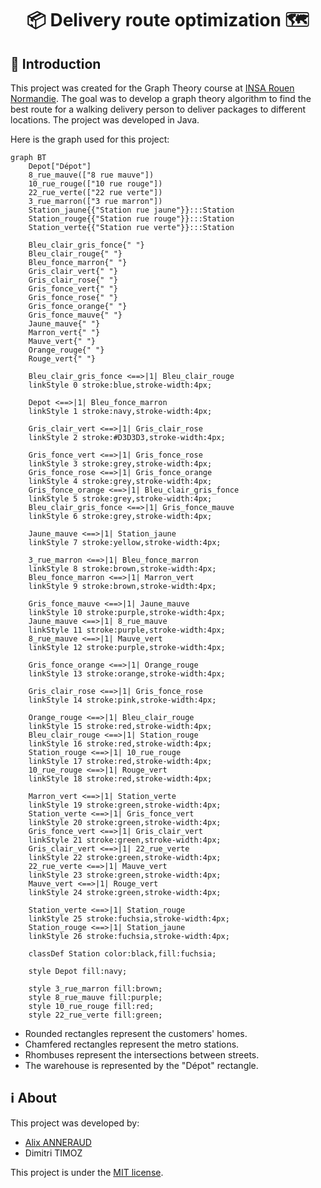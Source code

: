 <h1 align="center">📦 Delivery route optimization 🗺️</h1>


## 🚀 Introduction

This project was created for the Graph Theory course at [INSA Rouen Normandie](https://www.insa-rouen.fr/). The goal was to develop a graph theory algorithm to find the best route for a walking delivery person to deliver packages to different locations. The project was developed in Java.

Here is the graph used for this project:


```mermaid
graph BT
    Depot["Dépot"]
    8_rue_mauve(["8 rue mauve"])
    10_rue_rouge(["10 rue rouge"])
    22_rue_verte(["22 rue verte"])
    3_rue_marron(["3 rue marron"])
    Station_jaune{{"Station rue jaune"}}:::Station
    Station_rouge{{"Station rue rouge"}}:::Station
    Station_verte{{"Station rue verte"}}:::Station
    
    Bleu_clair_gris_fonce{" "}
    Bleu_clair_rouge{" "}
    Bleu_fonce_marron{" "}
    Gris_clair_vert{" "}
    Gris_clair_rose{" "}
    Gris_fonce_vert{" "}
    Gris_fonce_rose{" "}
    Gris_fonce_orange{" "}
    Gris_fonce_mauve{" "}
    Jaune_mauve{" "}
    Marron_vert{" "}
    Mauve_vert{" "}
    Orange_rouge{" "}
    Rouge_vert{" "}

    Bleu_clair_gris_fonce <==>|1| Bleu_clair_rouge
    linkStyle 0 stroke:blue,stroke-width:4px;

    Depot <==>|1| Bleu_fonce_marron
    linkStyle 1 stroke:navy,stroke-width:4px;

    Gris_clair_vert <==>|1| Gris_clair_rose
    linkStyle 2 stroke:#D3D3D3,stroke-width:4px;

    Gris_fonce_vert <==>|1| Gris_fonce_rose
    linkStyle 3 stroke:grey,stroke-width:4px;
    Gris_fonce_rose <==>|1| Gris_fonce_orange
    linkStyle 4 stroke:grey,stroke-width:4px;
    Gris_fonce_orange <==>|1| Bleu_clair_gris_fonce
    linkStyle 5 stroke:grey,stroke-width:4px;
    Bleu_clair_gris_fonce <==>|1| Gris_fonce_mauve
    linkStyle 6 stroke:grey,stroke-width:4px;

    Jaune_mauve <==>|1| Station_jaune
    linkStyle 7 stroke:yellow,stroke-width:4px;

    3_rue_marron <==>|1| Bleu_fonce_marron
    linkStyle 8 stroke:brown,stroke-width:4px;
    Bleu_fonce_marron <==>|1| Marron_vert
    linkStyle 9 stroke:brown,stroke-width:4px;

    Gris_fonce_mauve <==>|1| Jaune_mauve
    linkStyle 10 stroke:purple,stroke-width:4px;
    Jaune_mauve <==>|1| 8_rue_mauve
    linkStyle 11 stroke:purple,stroke-width:4px;
    8_rue_mauve <==>|1| Mauve_vert
    linkStyle 12 stroke:purple,stroke-width:4px;

    Gris_fonce_orange <==>|1| Orange_rouge
    linkStyle 13 stroke:orange,stroke-width:4px;

    Gris_clair_rose <==>|1| Gris_fonce_rose
    linkStyle 14 stroke:pink,stroke-width:4px;

    Orange_rouge <==>|1| Bleu_clair_rouge
    linkStyle 15 stroke:red,stroke-width:4px;
    Bleu_clair_rouge <==>|1| Station_rouge
    linkStyle 16 stroke:red,stroke-width:4px;
    Station_rouge <==>|1| 10_rue_rouge
    linkStyle 17 stroke:red,stroke-width:4px;
    10_rue_rouge <==>|1| Rouge_vert
    linkStyle 18 stroke:red,stroke-width:4px;

    Marron_vert <==>|1| Station_verte
    linkStyle 19 stroke:green,stroke-width:4px;
    Station_verte <==>|1| Gris_fonce_vert
    linkStyle 20 stroke:green,stroke-width:4px;
    Gris_fonce_vert <==>|1| Gris_clair_vert
    linkStyle 21 stroke:green,stroke-width:4px;
    Gris_clair_vert <==>|1| 22_rue_verte
    linkStyle 22 stroke:green,stroke-width:4px;
    22_rue_verte <==>|1| Mauve_vert
    linkStyle 23 stroke:green,stroke-width:4px;
    Mauve_vert <==>|1| Rouge_vert
    linkStyle 24 stroke:green,stroke-width:4px;

    Station_verte <==>|1| Station_rouge
    linkStyle 25 stroke:fuchsia,stroke-width:4px;
    Station_rouge <==>|1| Station_jaune
    linkStyle 26 stroke:fuchsia,stroke-width:4px;

    classDef Station color:black,fill:fuchsia;

    style Depot fill:navy;

    style 3_rue_marron fill:brown;
    style 8_rue_mauve fill:purple;
    style 10_rue_rouge fill:red;
    style 22_rue_verte fill:green;
```

- Rounded rectangles represent the customers' homes.
- Chamfered rectangles represent the metro stations.
- Rhombuses represent the intersections between streets.
- The warehouse is represented by the "Dépot" rectangle.

## ℹ️ About

This project was developed by:  
- [Alix ANNERAUD](https://alix.anneraud.fr)
- Dimitri TIMOZ 

This project is under the [MIT license](License).